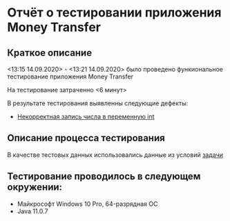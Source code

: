 # Отчёт о тестировании приложения Money Transfer
## Краткое описание 
<13:15 14.09.2020> - <13:21 14.09.2020> было проведено функиональное тестирование приложения Money Transfer

На тестирование затраченно <6 минут>

В результате тестирования выявленны следующие дефекты:
* [Некорректная запись числа в переменную int](https://github.com/ZSemen47/Money-Transfer/issues/1#issue-701049588)

## Описание процесса тестирования

В качестве тестовых данных использовались данные из условий [задачи](https://github.com/netology-code/javaqa-homeworks/tree/master/programming)

## Тестирование проводилось в следующем окружении:
* Майкрософт Windows 10 Pro, 64-разрядная ОС
* Java 11.0.7
